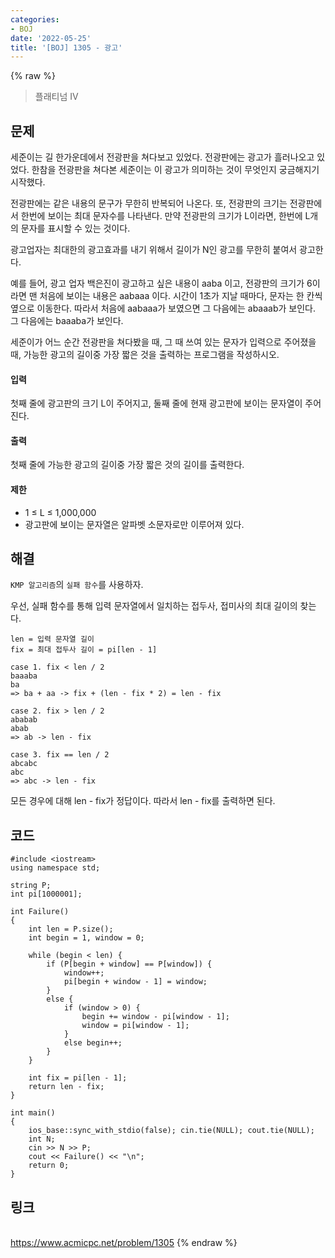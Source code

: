 ```yaml
---
categories:
- BOJ
date: '2022-05-25'
title: '[BOJ] 1305 - 광고'
---
```


{% raw %}
> 플래티넘 IV<br>

## 문제
세준이는 길 한가운데에서 전광판을 쳐다보고 있었다. 전광판에는 광고가 흘러나오고 있었다. 한참을 전광판을 쳐다본 세준이는 이 광고가 의미하는 것이 무엇인지 궁금해지기 시작했다.

전광판에는 같은 내용의 문구가 무한히 반복되어 나온다. 또, 전광판의 크기는 전광판에서 한번에 보이는 최대 문자수를 나타낸다. 만약 전광판의 크기가 L이라면, 한번에 L개의 문자를 표시할 수 있는 것이다.

광고업자는 최대한의 광고효과를 내기 위해서 길이가 N인 광고를 무한히 붙여서 광고한다.

예를 들어, 광고 업자 백은진이 광고하고 싶은 내용이 aaba 이고, 전광판의 크기가 6이라면 맨 처음에 보이는 내용은 aabaaa 이다. 시간이 1초가 지날 때마다, 문자는 한 칸씩 옆으로 이동한다. 따라서 처음에 aabaaa가 보였으면 그 다음에는 abaaab가 보인다. 그 다음에는 baaaba가 보인다.

세준이가 어느 순간 전광판을 쳐다봤을 때, 그 때 쓰여 있는 문자가 입력으로 주어졌을 때, 가능한 광고의 길이중 가장 짧은 것을 출력하는 프로그램을 작성하시오.

#### 입력
첫째 줄에 광고판의 크기 L이 주어지고, 둘째 줄에 현재 광고판에 보이는 문자열이 주어진다.

#### 출력
첫째 줄에 가능한 광고의 길이중 가장 짧은 것의 길이를 출력한다.

#### 제한
-   1 ≤ L ≤ 1,000,000
-   광고판에 보이는 문자열은 알파벳 소문자로만 이루어져 있다.

## 해결
`KMP 알고리즘`의 `실패 함수`를 사용하자.

우선, 실패 함수를 통해 입력 문자열에서 일치하는 접두사, 접미사의 최대 길이의 찾는다.
```
len = 입력 문자열 길이
fix = 최대 접두사 길이 = pi[len - 1]

case 1. fix < len / 2
baaaba
ba
=> ba + aa -> fix + (len - fix * 2) = len - fix

case 2. fix > len / 2
ababab
abab
=> ab -> len - fix

case 3. fix == len / 2
abcabc
abc
=> abc -> len - fix
```
모든 경우에 대해 len - fix가 정답이다. 따라서 len - fix를 출력하면 된다.

## 코드
```
#include <iostream>
using namespace std;

string P;
int pi[1000001];

int Failure()
{
	int len = P.size();
	int begin = 1, window = 0;

	while (begin < len) {
		if (P[begin + window] == P[window]) {
			window++;
			pi[begin + window - 1] = window;
		}
		else {
			if (window > 0) {
				begin += window - pi[window - 1];
				window = pi[window - 1];
			}
			else begin++;
		}
	}
	
	int fix = pi[len - 1];
	return len - fix;
}

int main()
{
	ios_base::sync_with_stdio(false); cin.tie(NULL); cout.tie(NULL);
	int N;
	cin >> N >> P;
	cout << Failure() << "\n";
	return 0;
}
```

## 링크
<br>https://www.acmicpc.net/problem/1305
{% endraw %}